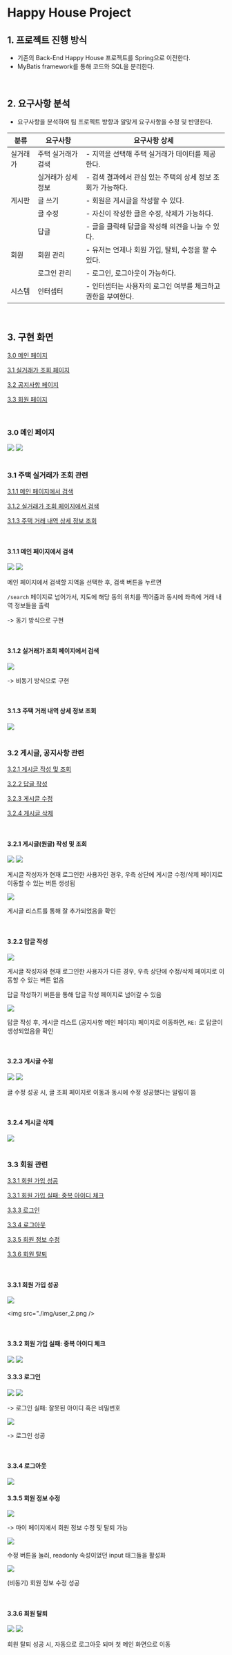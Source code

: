 # Happy House Project

## 1. 프로젝트 진행 방식

- 기존의 Back-End Happy House 프로젝트를 Spring으로 이전한다.
- MyBatis framework를 통해 코드와 SQL을 분리한다.
<br>
  
## 2. 요구사항 분석
- 요구사항을 분석하여 팀 프로젝트 방향과 알맞게 요구사항을 수정 및 반영한다. 
  
| 분류 | 요구사항 | 요구사항 상세 |
| ------ | ------ | ------ |
| 실거래가 	| 주택 실거래가 검색 | - 지역을 선택해 주택 실거래가 데이터를 제공한다.|
|   		| 실거래가 상세 정보	| - 검색 결과에서 관심 있는 주택의 상세 정보 조회가 가능하다. |
| 게시판 		| 글 쓰기 		| - 회원은 게시글을 작성할 수 있다.
|   		| 글 수정 		| - 자신이 작성한 글은 수정, 삭제가 가능하다. |
|   		| 답글 			| - 글을 클릭해 답글을 작성해 의견을 나눌 수 있다.|
| 회원 		| 회원 관리 		| - 유저는 언제나 회원 가입, 탈퇴, 수정을 할 수 있다. |
|  			| 로그인 관리 	| - 로그인, 로그아웃이 가능하다.|
| 시스템		| 인터셉터 		| - 인터셉터는 사용자의 로그인 여부를 체크하고 권한을 부여한다.  |
<br>

## 3. 구현 화면

[3.0 메인 페이지](#3.0-메인-페이지)

[3.1 실거래가 조회 페이지](#3.1-주택-실거래가-조회-관련)

[3.2 공지사항 페이지](#3.2-게시글,-공지사항-관련)

[3.3 회원 페이지](#3.3-회원-관련)


<br/>

### 3.0 메인 페이지

<img src="./img/main_1.png" />

<img src="./img/main_2.png" />

<br/>

<br/>


### 3.1 주택 실거래가 조회 관련

[3.1.1 메인 페이지에서 검색](#3.1.1-메인-페이지에서-검색)

[3.1.2 실거래가 조회 페이지에서 검색](#3.1.2-실거래가-조회-페이지에서-검색)

[3.1.3 주택 거래 내역 상세 정보 조회](#3.1.3-주택-거래-내역-상세-정보-조회)

<br/>

#### 3.1.1 메인 페이지에서 검색

<img src="./img/search_1.png" />

<img src="./img/search_2.png" />

메인 페이지에서 검색할 지역을 선택한 후, 검색 버튼을 누르면

`/search` 페이지로 넘어가서, 지도에 해당 동의 위치를 찍어줌과 동시에 좌측에 거래 내역 정보들을 출력

-> 동기 방식으로 구현

<br/>


#### 3.1.2 실거래가 조회 페이지에서 검색

<img src="./img/search_3.png" />

-> 비동기 방식으로 구현

<br/>


#### 3.1.3 주택 거래 내역 상세 정보 조회

<img src="./img/search_4.png" />

<br>

<br/>

### 3.2 게시글, 공지사항 관련

[3.2.1 게시글 작성 및 조회](#3.2.1-게시글(원글)-작성-및-조회)

[3.2.2 답글 작성](#3.2.2-답글-작성)

[3.2.3 게시글 수정](#3.2.3-게시글-수정)

[3.2.4 게시글 삭제](#3.2.4-게시글-삭제)


<br/>

#### 3.2.1 게시글(원글) 작성 및 조회

<img src="./img/board_2.png" />

<img src="./img/board_3.png" />

게시글 작성자가 현재 로그인한 사용자인 경우, 우측 상단에 게시글 수정/삭제 페이지로 이동할 수 있는 버튼 생성됨

<img src="./img/board_1.png" />

게시글 리스트를 통해 잘 추가되었음을 확인

<br/>

#### 3.2.2 답글 작성

<img src="./img/board_4.png" />

게시글 작성자와 현재 로그인한 사용자가 다른 경우, 우측 상단에 수정/삭제 페이지로 이동할 수 있는 버튼 없음

답글 작성하기 버튼을 통해 답글 작성 페이지로 넘어갈 수 있음

<img src="./img/board_5.png" />

답글 작성 후, 게시글 리스트 (공지사항 메인 페이지) 페이지로 이동하면, `RE:` 로 답글이 생성되었음을 확인

<br/>


#### 3.2.3 게시글 수정

<img src="./img/board_6.png" />

<img src="./img/board_7.png" />

글 수정 성공 시, 글 조회 페이지로 이동과 동시에 수정 성공했다는 알림이 뜸

<br/>

#### 3.2.4 게시글 삭제

<img src="./img/board_8.png" />

<br/>

<br>

### 3.3 회원 관련

[3.3.1 회원 가입 성공](#3.3.1-회원-가입-성공)

[3.3.1 회원 가입 실패: 중복 아이디 체크](#3.3.2-회원-가입-실패:-중복-아이디-체크)

[3.3.3 로그인](#3.3.3-로그인)

[3.3.4 로그아웃](#3.3.4-로그아웃)

[3.3.5 회원 정보 수정](#3.3.1-회원-정보-수정)

[3.3.6 회원 탈퇴](#3.3.1-회원-탈퇴)

<br/>

#### 3.3.1 회원 가입 성공

<img src="./img/user_1.png" />

<img src="./img/user_2.png />

<br/>

#### 3.3.2 회원 가입 실패: 중복 아이디 체크

<img src="./img/user_10.png" />

<img src="./img/user_11.png" />

<br/>

#### 3.3.3 로그인

<img src="./img/user_3.png" />

<img src="./img/user_5.png" />

-> 로그인 실패: 잘못된 아이디 혹은 비밀번호

<img src="./img/user_6.png" />

-> 로그인 성공

<br/>


#### 3.3.4 로그아웃

<img src="./img/user_4.png" />

<br/>


#### 3.3.5 회원 정보 수정

<img src="./img/user_7.png" />

-> 마이 페이지에서 회원 정보 수정 및 탈퇴 가능

<img src="./img/user_8.png" />

수정 버튼을 눌러, readonly 속성이었던 input 태그들을 활성화

<img src="./img/user_9.png" />

(비동기) 회원 정보 수정 성공

<br/>

#### 3.3.6 회원 탈퇴


<img src="./img/user_12.png" />

<img src="./img/user_13.png" />

회원 탈퇴 성공 시, 자동으로 로그아웃 되며 첫 메인 화면으로 이동
